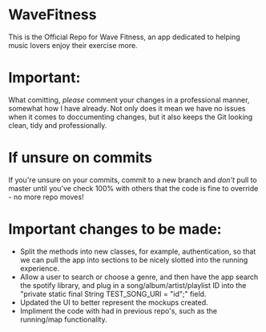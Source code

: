 # WaveFitness
This is the Official Repo for Wave Fitness, an app dedicated to helping music lovers enjoy their exercise more.

# Important:
What comitting, *please* comment your changes in a professional manner, somewhat how I have already. Not only does it mean we have no issues when it comes to doccumenting changes, but it also keeps the Git looking clean, tidy and professionally.

# If unsure on commits
If you're unsure on your commits, commit to a new branch and *don't* pull to master until you've check 100% with others that the code is fine to override - no more repo moves!

# Important changes to be made:
- Split the methods into new classes, for example, authentication, so that we can pull the app into sections to be nicely slotted into the running experience. 
- Allow a user to search or choose a genre, and then have the app search the spotify library, and plug in a song/album/artist/playlist ID into the "private static final String TEST_SONG_URI = "id";" field.
- Updated the UI to better represent the mockups created.
- Impliment the code with had in previous repo's, such as the running/map functionality.

